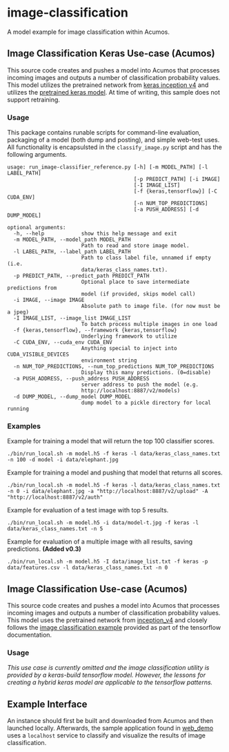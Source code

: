 # image-classification
A model example for image classification within Acumos.

## Image Classification Keras Use-case (Acumos)
This source code creates and pushes a model into Acumos that processes
incoming images and outputs a number of classification probability values.
This model utilizes the pretrained network from [keras inception v4](https://github.com/kentsommer/keras-inceptionV4)
and utilizes the [pretrained keras model](https://github.com/kentsommer/keras-inceptionV4/releases).
At time of writing, this sample does not support retraining.

### Usage
This package contains runable scripts for command-line evaluation,
packaging of a model (both dump and posting), and simple web-test
uses.   All functionality is encapsulsted in the `classify_image.py`
script and has the following arguments.

```
usage: run_image-classifier_reference.py [-h] [-m MODEL_PATH] [-l LABEL_PATH]
                                         [-p PREDICT_PATH] [-i IMAGE]
                                         [-I IMAGE_LIST]
                                         [-f {keras,tensorflow}] [-C CUDA_ENV]
                                         [-n NUM_TOP_PREDICTIONS]
                                         [-a PUSH_ADDRESS] [-d DUMP_MODEL]

optional arguments:
  -h, --help            show this help message and exit
  -m MODEL_PATH, --model_path MODEL_PATH
                        Path to read and store image model.
  -l LABEL_PATH, --label_path LABEL_PATH
                        Path to class label file, unnamed if empty (i.e.
                        data/keras_class_names.txt).
  -p PREDICT_PATH, --predict_path PREDICT_PATH
                        Optional place to save intermediate predictions from
                        model (if provided, skips model call)
  -i IMAGE, --image IMAGE
                        Absolute path to image file. (for now must be a jpeg)
  -I IMAGE_LIST, --image_list IMAGE_LIST
                        To batch process multiple images in one load
  -f {keras,tensorflow}, --framework {keras,tensorflow}
                        Underlying framework to utilize
  -C CUDA_ENV, --cuda_env CUDA_ENV
                        Anything special to inject into CUDA_VISIBLE_DEVICES
                        environment string
  -n NUM_TOP_PREDICTIONS, --num_top_predictions NUM_TOP_PREDICTIONS
                        Display this many predictions. (0=disable)
  -a PUSH_ADDRESS, --push_address PUSH_ADDRESS
                        server address to push the model (e.g.
                        http://localhost:8887/v2/models)
  -d DUMP_MODEL, --dump_model DUMP_MODEL
                        dump model to a pickle directory for local running
```


### Examples
Example for training a model that will return the top 100 classifier scores.
```
./bin/run_local.sh -m model.h5 -f keras -l data/keras_class_names.txt -n 100 -d model -i data/elephant.jpg
```

Example for training a model and pushing that model that returns all scores.
```
./bin/run_local.sh -m model.h5 -f keras -l data/keras_class_names.txt -n 0 -i data/elephant.jpg -a "http://localhost:8887/v2/upload" -A "http://localhost:8887/v2/auth"
```


Example for evaluation of a test image with top 5 results.
```
./bin/run_local.sh -m model.h5 -i data/model-t.jpg -f keras -l data/keras_class_names.txt -n 5
```

Example for evaluation of a multiple image with all results, saving predictions. __(Added v0.3)__
```
./bin/run_local.sh -m model.h5 -I data/image_list.txt -f keras -p data/features.csv -l data/keras_class_names.txt -n 0
```


## Image Classification Use-case (Acumos)
This source code creates and pushes a model into Acumos that processes
incoming images and outputs a number of classification probability values.
This model uses the pretrained network from [inception_v4](https://github.com/kentsommer/keras-inceptionV4) and closely
follows the [image classification example](https://tensorflow.org/tutorials/image_recognition/)
provided as part of the tensorflow documentation.

### Usage
*This use case is currently omitted and the image classification
utility is provided by a keras-build tensorflow model. However, the
lessons for creating a hybrid keras model are applicable to the tensorflow
patterns.*

## Example Interface
An instance should first be built and downloaded from Acumos and then
launched locally.  Afterwards, the sample application found in
[web_demo](web_demo) uses a `localhost` service to classify
and visualize the results of image classification.
